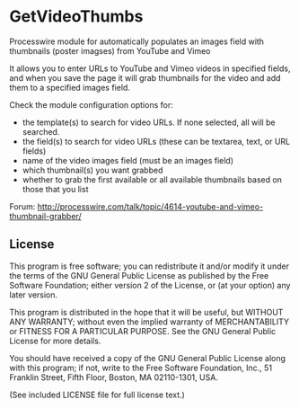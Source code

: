 GetVideoThumbs
==============

Processwire module for automatically populates an images field with thumbnails (poster imagses) from YouTube and Vimeo

It allows you to enter URLs to YouTube and Vimeo videos in specified fields, and when you save the page it will grab thumbnails for the video and add them to a specified images field.

Check the module configuration options for:
* the template(s) to search for video URLs. If none selected, all will be searched.
* the field(s) to search for video URLs (these can be textarea, text, or URL fields)
* name of the video images field (must be an images field)
* which thumbnail(s) you want grabbed
* whether to grab the first available or all available thumbnails based on those that you list


Forum: http://processwire.com/talk/topic/4614-youtube-and-vimeo-thumbnail-grabber/

## License

This program is free software; you can redistribute it and/or
modify it under the terms of the GNU General Public License
as published by the Free Software Foundation; either version 2
of the License, or (at your option) any later version.

This program is distributed in the hope that it will be useful,
but WITHOUT ANY WARRANTY; without even the implied warranty of
MERCHANTABILITY or FITNESS FOR A PARTICULAR PURPOSE.  See the
GNU General Public License for more details.

You should have received a copy of the GNU General Public License
along with this program; if not, write to the Free Software
Foundation, Inc., 51 Franklin Street, Fifth Floor, Boston, MA  02110-1301, USA.

(See included LICENSE file for full license text.)